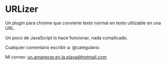URLizer
=======

Un plugin para chrome que convierte texto normal en texto utilizable en
una URL.

Un poco de JavaScript lo hace funcionar, nada complicado.

Cualquier comentario escribir a: @categulario

Mi correo: un.amanecer.en.la.playa@hotmail.com

